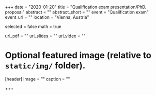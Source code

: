 +++
date = "2020-01-20"
title = "Qualification exam presentation/PhD. proposal"
abstract = ""
abstract_short = ""
event = "Qualification exam"
event_url = ""
location = "Vienna, Austria"

selected = false
math = true

url_pdf = ""
url_slides = ""
url_video = ""

# Optional featured image (relative to `static/img/` folder).
[header]
image = ""
caption = ""

+++

